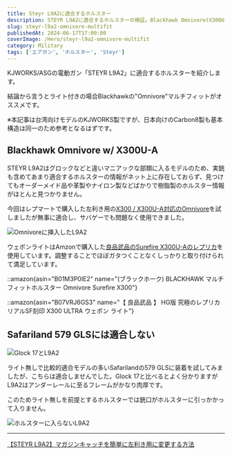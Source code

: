 ```yaml
---
title: Steyr L9A2に適合するホルスター
description: STEYR L9A2に適合するホルスターの検証。Blackhawk Omnivore(X300U-A対応)が最適解。Safariland 579 GLSとの非適合性やフレーム形状の違いを詳しく解説。
slug: steyr-l9a2-omnivore-multifit
publishedAt: 2024-06-17T17:00:00
coverImage: /Hero/steyr-l9a2-omnivore-multifit
category: Military
tags: ['エアガン', 'ホルスター', 'Steyr']
---
```


KJWORKS/ASGの電動ガン「STEYR L9A2」に適合するホルスターを紹介します。

結論から言うとライト付きの場合Blackhawkの"Omnivore"マルチフィットがオススメです。

※本記事は台湾向けモデルのKJWORKS製ですが、日本向けのCarbon8製も基本構造は同一のため参考となるはずです。

## Blackhawk Omnivore w/ X300U-A

STEYR L9A2はグロックなどと違いマニアックな部類に入るモデルのため、実銃も含めてあまり適合するホルスターの情報がネット上に存在しておらず、見つけてもオーダーメイド品や革製やナイロン製などばかりで樹脂製のホルスター情報がほとんと見つかりません。

今回はレプマートで購入した左利き用の[X300 / X300U-A対応のOmnivore](https://repmart.jp/products/bh419001bbl.html)を試しましたが無事に適合し、サバゲーでも問題なく使用できました。

![Omnivoreに挿入したL9A2](/Review/steyr-l9a2-omnivore-multifit1)

ウェポンライトはAmzonで購入した[良品武品のSurefire X300U-Aのレプリカ](https://amzn.to/4eotFxk)を使用しています。調整することでほぼガタつくことなくしっかりと取り付けられて満足しています。

::amazon{asin="B01M3P0IE2" name="(ブラックホーク) BLACKHAWK マルチフィットホルスター Omnivore Surefire X300"}

::amazon{asin="B07VRJ6GS3" name="【 良品武品 】 HG版 究極のレプリカ リアルSF刻印 X300 ULTRA ウェポン ライト"}

## Safariland 579 GLSには適合しない

![Glock 17とL9A2](/Review/steyr-l9a2-omnivore-multifit2)

ライト無しで比較的適合モデルの多いSafarilandの579 GLSに装着を試してみましたが、こちらは適合しませんでした。Glock 17と比べるとよく分かりますがL9A2はアンダーレールに至るフレームがかなり肉厚です。

このためライト無しを前提とするホルスターでは銃口がホルスターに引っかかって入りません。

![ホルスターに入らないL9A2](/Review/steyr-l9a2-omnivore-multifit3)

---

[【STEYR L9A2】マガジンキャッチを簡単に左利き用に変更する方法](/post/kjworks-steyr-l9a2-magazine-catch-customize)
